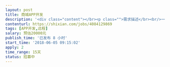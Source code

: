 ```yaml
---                
layout: post       
title: 商城APP开发           
description: '<div class="content"></br><p class="">需求描述</br><br/>一 。APP为原生，具备商城功能，可参考京东亚马逊，能调用第三方支付接口，有特殊促销模块，推广模块，用户验证等。 兼容大部分安卓型号手机及平板。软件以安卓8为基础开发，向下兼容6，7.</br><br/>二. 可独立开发，有多年开发经验，不需坐班。</br></p></br></div>'     
contenturl: https://shixian.com/jobs/4084129869      
tags: [APP开发,远程]            
salary: 预估20000元          
publish_time: '已发布 8 小时'         
start_time: '2018-06-05 09:15:02'           
apply: 2                   
time_range: 15天              
status: 招募中                  
---                 
```

